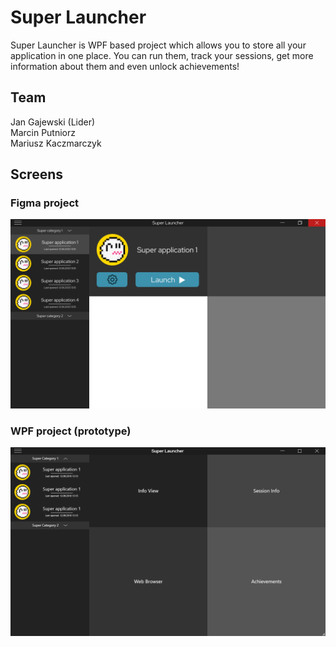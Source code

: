 # Super Launcher

Super Launcher is WPF based project which allows you to store all your application in one place. You can run them, track your sessions, get more information about them and even unlock achievements!

## Team

Jan Gajewski (Lider) <br>
Marcin Putniorz <br>
Mariusz Kaczmarczyk <br>

## Screens

### Figma project
![Main Window](Screens/MainWindow.png)

### WPF project (prototype)
![Main Window WPF](Screens/MainWindowWPF.png)